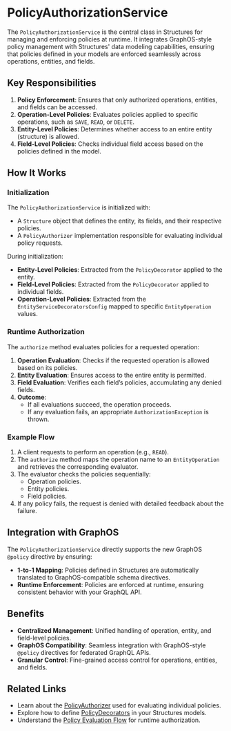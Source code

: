 # PolicyAuthorizationService

The `PolicyAuthorizationService` is the central class in Structures for managing and enforcing policies at runtime. It integrates GraphOS-style policy management with Structures' data modeling capabilities, ensuring that policies defined in your models are enforced seamlessly across operations, entities, and fields.

## Key Responsibilities

1. **Policy Enforcement**: Ensures that only authorized operations, entities, and fields can be accessed.
2. **Operation-Level Policies**: Evaluates policies applied to specific operations, such as `SAVE`, `READ`, or `DELETE`.
3. **Entity-Level Policies**: Determines whether access to an entire entity (structure) is allowed.
4. **Field-Level Policies**: Checks individual field access based on the policies defined in the model.

## How It Works

### Initialization

The `PolicyAuthorizationService` is initialized with:
- A `Structure` object that defines the entity, its fields, and their respective policies.
- A `PolicyAuthorizer` implementation responsible for evaluating individual policy requests.

During initialization:
- **Entity-Level Policies**: Extracted from the `PolicyDecorator` applied to the entity.
- **Field-Level Policies**: Extracted from the `PolicyDecorator` applied to individual fields.
- **Operation-Level Policies**: Extracted from the `EntityServiceDecoratorsConfig` mapped to specific `EntityOperation` values.

### Runtime Authorization

The `authorize` method evaluates policies for a requested operation:
1. **Operation Evaluation**: Checks if the requested operation is allowed based on its policies.
2. **Entity Evaluation**: Ensures access to the entire entity is permitted.
3. **Field Evaluation**: Verifies each field’s policies, accumulating any denied fields.
4. **Outcome**:
    - If all evaluations succeed, the operation proceeds.
    - If any evaluation fails, an appropriate `AuthorizationException` is thrown.

### Example Flow

1. A client requests to perform an operation (e.g., `READ`).
2. The `authorize` method maps the operation name to an `EntityOperation` and retrieves the corresponding evaluator.
3. The evaluator checks the policies sequentially:
    - Operation policies.
    - Entity policies.
    - Field policies.
4. If any policy fails, the request is denied with detailed feedback about the failure.

## Integration with GraphOS

The `PolicyAuthorizationService` directly supports the new GraphOS `@policy` directive by ensuring:
- **1-to-1 Mapping**: Policies defined in Structures are automatically translated to GraphOS-compatible schema directives.
- **Runtime Enforcement**: Policies are enforced at runtime, ensuring consistent behavior with your GraphQL API.

## Benefits

- **Centralized Management**: Unified handling of operation, entity, and field-level policies.
- **GraphOS Compatibility**: Seamless integration with GraphOS-style `@policy` directives for federated GraphQL APIs.
- **Granular Control**: Fine-grained access control for operations, entities, and fields.

## Related Links

- Learn about the [PolicyAuthorizer](./policy-authorizer) used for evaluating individual policies.
- Explore how to define [PolicyDecorators](./policy-decorators) in your Structures models.
- Understand the [Policy Evaluation Flow](./policy-evaluation-flow) for runtime authorization.
